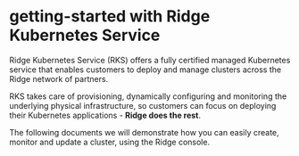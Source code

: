 # getting-started with Ridge Kubernetes Service

Ridge Kubernetes Service (RKS) offers a fully certified managed Kubernetes service that enables customers to deploy and manage clusters across the Ridge network of partners.

RKS takes care of provisioning, dynamically configuring and monitoring the underlying physical infrastructure,
so customers can focus on deploying their Kubernetes applications - **Ridge does the rest**.

The following documents we will demonstrate how you can easily create, monitor and update a cluster, using the Ridge console.
